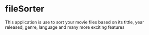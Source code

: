 # fileSorter
This application is use to sort your movie files based on its tittle, year released, genre, language and many more exciting features
